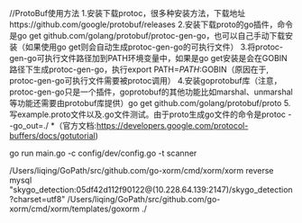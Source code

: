 //ProtoBuf使用方法
1.安装下载protoc，很多种安装方法，下载地址https://github.com/google/protobuf/releases
2.安装下载proto的go插件，命令是go get github.com/golang/protobuf/protoc-gen-go，也可以自己手动下载安装（如果使用go get则会自动生成protoc-gen-go的可执行文件）
3.将protoc-gen-go可执行文件路径加到PATH环境变量中，如果是go get安装是会在GOBIN路径下生成protoc-gen-go，执行export PATH=$PATH:$GOBIN（原因在于, protoc-gen-go可执行文件需要被protoc调用）
4.安装goprotobuf库（注意，protoc-gen-go只是一个插件，goprotobuf的其他功能比如marshal、unmarshal等功能还需要由protobuf库提供）go get github.com/golang/protobuf/proto
5.写example.proto文件以及.go文件测试。由于proto生成go文件的命令是protoc --go_out=./ *（官方文档:https://developers.google.com/protocol-buffers/docs/gotutorial)

go run main.go -c config/dev/config.go -t scanner

/Users/liqing/GoPath/src/github.com/go-xorm/cmd/xorm/xorm  reverse mysql "skygo_detection:05df42d112f90122@(10.228.64.139:2147)/skygo_detection?charset=utf8" /Users/liqing/GoPath/src/github.com/go-xorm/cmd/xorm/templates/goxorm ./